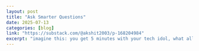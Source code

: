 ```yaml
---
layout: post
title: "Ask Smarter Questions"
date: 2025-07-13
categories: [blog]
link: "https://substack.com/@akshit2003/p-168204984"
excerpt: "imagine this: you get 5 minutes with your tech idol, what all would you like to ask them? with time so limited, it hardly makes sense to ask general questions like “who is winning the ai race”. this information will (most prolly) not help you with anything. so how do you best utilise this limited time?"
---
```

